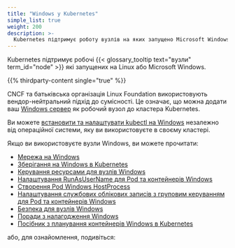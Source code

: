 ```yaml
---
title: "Windows у Kubernetes"
simple_list: true
weight: 200
description: >-
  Kubernetes підтримує роботу вузлів на яких запущено Microsoft Windows.
---
```


Kubernetes підтримує робочі {{< glossary_tooltip text="вузли" term_id="node" >}} які запущених на Linux або Microsoft Windows.

{{% thirdparty-content single="true" %}}

CNCF та батьківська організація Linux Foundation використовують вендор-нейтральний підхід до сумісності. Це означає, що можна додати ваш [Windows сервер](https://www.microsoft.com/en-us/windows-server) як робочий вузол до кластера Kubernetes.

Ви можете [встановити та налаштувати kubectl на Windows](/docs/tasks/tools/install-kubectl-windows/) незалежно від операційної системи, яку ви використовуєте в своєму кластері.

Якщо ви використовуєте вузли Windows, ви можете прочитати:

* [Мережа на Windows](/docs/concepts/services-networking/windows-networking/)
* [Зберігання на Windows в Kubernetes](/docs/concepts/storage/windows-storage/)
* [Керування ресурсами для вузлів Windows](/docs/concepts/configuration/windows-resource-management/)
* [Налаштування RunAsUserName для Pod та контейнерів Windows](/docs/tasks/configure-pod-container/configure-runasusername/)
* [Створення Pod Windows HostProcess](/docs/tasks/configure-pod-container/create-hostprocess-pod/)
* [Налаштування службових облікових записів з груповим керуванням для Pod та контейнерів Windows](/docs/tasks/configure-pod-container/configure-gmsa/)
* [Безпека для вузлів Windows](/docs/concepts/security/windows-security/)
* [Поради з налагодження Windows](/docs/tasks/debug/debug-cluster/windows/)
* [Посібник з планування контейнерів Windows в Kubernetes](/docs/concepts/windows/user-guide)

або, для ознайомлення, подивіться:
